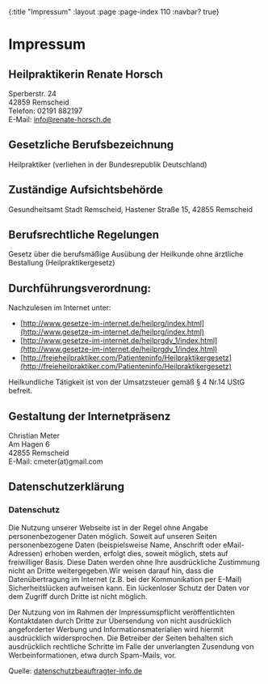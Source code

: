 {:title "Impressum"
:layout :page
:page-index 110
:navbar? true}

# Impressum

## Heilpraktikerin Renate Horsch
Sperberstr. 24  
42859 Remscheid  
Telefon: 02191 882197  
E-Mail: info@renate-horsch.de  

## Gesetzliche Berufsbezeichnung
Heilpraktiker (verliehen in der Bundesrepublik Deutschland)

## Zuständige Aufsichtsbehörde
Gesundheitsamt Stadt Remscheid, Hastener Straße 15, 42855 Remscheid

## Berufsrechtliche Regelungen
Gesetz über die berufsmäßige Ausübung der Heilkunde ohne ärztliche Bestallung
(Heilpraktikergesetz)

## Durchführungsverordnung:
Nachzulesen im Internet unter:

* [http://www.gesetze-im-internet.de/heilprg/index.html](http://www.gesetze-im-internet.de/heilprg/index.html)
* [http://www.gesetze-im-internet.de/heilprgdv_1/index.html](http://www.gesetze-im-internet.de/heilprgdv_1/index.html)
* [http://freieheilpraktiker.com/Patienteninfo/Heilpraktikergesetz](http://freieheilpraktiker.com/Patienteninfo/Heilpraktikergesetz)

Heilkundliche Tätigkeit ist von der Umsatzsteuer gemäß § 4 Nr.14 UStG befreit.


## Gestaltung der Internetpräsenz
Christian Meter  
Am Hagen 6  
42855 Remscheid  
E-Mail: cmeter(at)gmail.com


## Datenschutzerklärung

### Datenschutz

Die Nutzung unserer Webseite ist in der Regel ohne Angabe personenbezogener
Daten möglich. Soweit auf unseren Seiten personenbezogene Daten (beispielsweise
Name, Anschrift oder eMail-Adressen) erhoben werden, erfolgt dies, soweit
möglich, stets auf freiwilliger Basis. Diese Daten werden ohne Ihre
ausdrückliche Zustimmung nicht an Dritte weitergegeben.Wir weisen darauf hin,
dass die Datenübertragung im Internet (z.B. bei der Kommunikation per E-Mail)
Sicherheitslücken aufweisen kann. Ein lückenloser Schutz der Daten vor dem
Zugriff durch Dritte ist nicht möglich.

Der Nutzung von im Rahmen der Impressumspflicht veröffentlichten Kontaktdaten
durch Dritte zur Übersendung von nicht ausdrücklich angeforderter Werbung und
Informationsmaterialien wird hiermit ausdrücklich widersprochen. Die Betreiber
der Seiten behalten sich ausdrücklich rechtliche Schritte im Falle der
unverlangten Zusendung von Werbeinformationen, etwa durch Spam-Mails, vor.

Quelle: [datenschutzbeauftragter-info.de](datenschutzbeauftragter-info.de)

